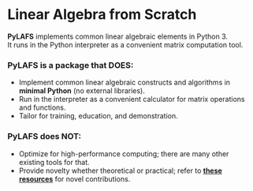 # Linear Algebra from Scratch
**PyLAFS** implements common linear algebraic elements in Python 3.<br>
It runs in the Python interpreter as a convenient matrix computation tool.
### PyLAFS is a package that DOES:
* Implement common linear algebraic constructs and algorithms in **minimal Python** (no external libraries).
* Run in the interpreter as a convenient calculator for matrix operations and functions.
* Tailor for training, education, and demonstration.
### PyLAFS does NOT:
* Optimize for high-performance computing; there are many other existing tools for that.
* Provide novelty whether theoretical or practical; refer to [**these resources**](https://www.win.tue.nl/~hochsten/journals.html) for novel contributions.